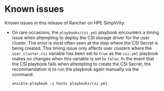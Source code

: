 # Known issues

Known issues in this release of Rancher on HPE SimpliVity:

- On rare occasions, the `playbooks/csi.yml` playbook encounters a timing issue when attempting to deploy the CSI storage driver for the user cluster. The error is most often seen at the step where the CSI Secret is being created. This timing issue only affects user clusters where the `user_cluster.csi` variable has been set to `true` as the `csi.yml` playbook makes no changes when this variable is set to `false`. In the event that the CSI playbook fails when attempting to create the CSI Secret, the recommendation is to run the playbook again manually via the command:

  `ansible-playbook -i hosts playbooks/csi.yml`

<!-- TODO Known issues -->

<!-- TODO https://github.com/rancher/rancher/issues/16213  
     Sometimes local cluster in HA setup takes about 10 mts to get to "Active" state. -->
